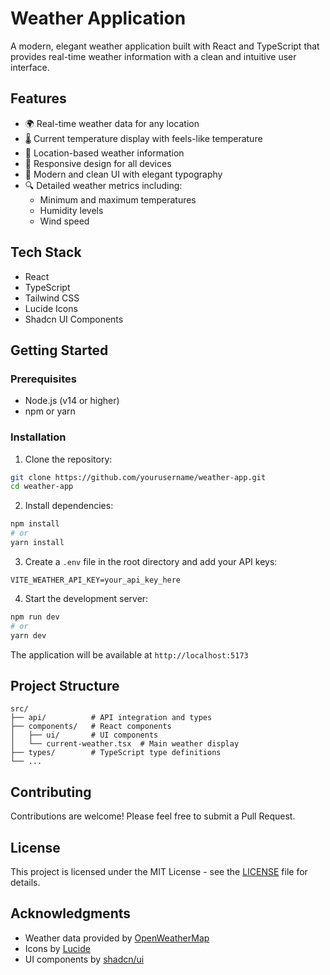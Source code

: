 # Weather Application

A modern, elegant weather application built with React and TypeScript that provides real-time weather information with a clean and intuitive user interface.

## Features

- 🌍 Real-time weather data for any location
- 🌡️ Current temperature display with feels-like temperature
- 📍 Location-based weather information
- 📱 Responsive design for all devices
- 🎨 Modern and clean UI with elegant typography
- 🔍 Detailed weather metrics including:
  - Minimum and maximum temperatures
  - Humidity levels
  - Wind speed

## Tech Stack

- React
- TypeScript
- Tailwind CSS
- Lucide Icons
- Shadcn UI Components

## Getting Started

### Prerequisites

- Node.js (v14 or higher)
- npm or yarn

### Installation

1. Clone the repository:
```bash
git clone https://github.com/yourusername/weather-app.git
cd weather-app
```

2. Install dependencies:
```bash
npm install
# or
yarn install
```

3. Create a `.env` file in the root directory and add your API keys:
```env
VITE_WEATHER_API_KEY=your_api_key_here
```

4. Start the development server:
```bash
npm run dev
# or
yarn dev
```

The application will be available at `http://localhost:5173`

## Project Structure

```
src/
├── api/          # API integration and types
├── components/   # React components
│   ├── ui/       # UI components
│   └── current-weather.tsx  # Main weather display
├── types/        # TypeScript type definitions
└── ...
```

## Contributing

Contributions are welcome! Please feel free to submit a Pull Request.

## License

This project is licensed under the MIT License - see the [LICENSE](LICENSE) file for details.

## Acknowledgments

- Weather data provided by [OpenWeatherMap](https://openweathermap.org/)
- Icons by [Lucide](https://lucide.dev/)
- UI components by [shadcn/ui](https://ui.shadcn.com/)
